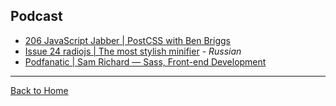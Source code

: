 ## Podcast

- [206 JavaScript Jabber | PostCSS with Ben Briggs](https://devchat.tv/js-jabber/206-jsj-postcss-with-ben-briggs)
- [Issue 24 radiojs | The most stylish minifier](https://radiojs.ru/2015/06/radiojs-24/) - *Russian*
- [Podfanatic | Sam Richard — Sass, Front-end Development](https://podfanatic.com/podcast/non-breaking-space-show/episode/sam-richard-sass-and-postcss)

---
[Back to Home](https://github.com/jdrgomes/awesome-postcss)